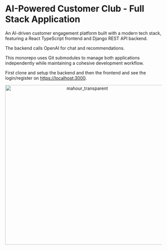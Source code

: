# AI-Powered Customer Club - Full Stack Application

An AI-driven customer engagement platform built with a modern tech stack, featuring a React TypeScript frontend and Django REST API backend. 

The backend calls OpenAI for chat and recommendations.

This monorepo uses Git submodules to manage both applications independently while maintaining a cohesive development workflow.

First clone and setup the backend and then the frontend and see the login/register on [https://localhost:3000](http://localhost:3000).

<p align="center">
    <img width="512" height="512" alt="mahour_transparent" src="https://github.com/user-attachments/assets/8d981eab-b2fc-4ad7-a66e-9997a60af441" />
</p>
